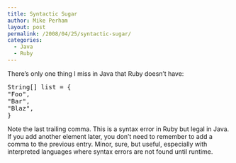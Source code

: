 ```yaml
---
title: Syntactic Sugar
author: Mike Perham
layout: post
permalink: /2008/04/25/syntactic-sugar/
categories:
  - Java
  - Ruby
---
```

There&#8217;s only one thing I miss in Java that Ruby doesn&#8217;t have:

<pre>String[] list = {
"Foo",
"Bar",
"Blaz",
}
</pre>

Note the last trailing comma. This is a syntax error in Ruby but legal in Java. If you add another element later, you don&#8217;t need to remember to add a comma to the previous entry. Minor, sure, but useful, especially with interpreted languages where syntax errors are not found until runtime.